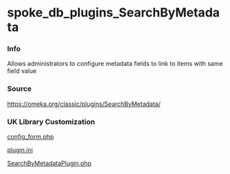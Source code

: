 # spoke_db_plugins_SearchByMetadata

### Info

  Allows administrators to configure metadata fields to link to items with same field value

### Source

  [https://omeka.org/classic/plugins/SearchByMetadata/ ](https://omeka.org/classic/plugins/SearchByMetadata/)

### UK Library Customization

  [config_form.php](/config_form.php)
  
  [plugin.ini](/config.ini)
  
  [SearchByMetadataPlugin.php](/SearchByMetadataPlugin.php)

  
